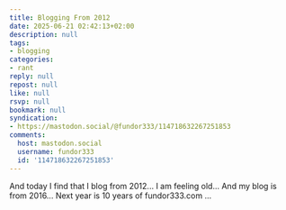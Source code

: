 ```yaml
---
title: Blogging From 2012
date: 2025-06-21 02:42:13+02:00
description: null
tags:
- blogging
categories:
- rant
reply: null
repost: null
like: null
rsvp: null
bookmark: null
syndication:
- https://mastodon.social/@fundor333/114718632267251853
comments:
  host: mastodon.social
  username: fundor333
  id: '114718632267251853'
---
```


And today I find that I blog from 2012... I am feeling old... And my blog is from 2016... Next year is 10 years of fundor333.com ...
